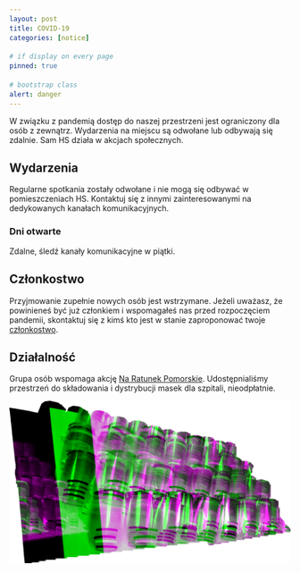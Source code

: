 ```yaml
---
layout: post
title: COVID-19
categories: [notice]

# if display on every page
pinned: true

# bootstrap class
alert: danger
---
```


W związku z pandemią dostęp do naszej przestrzeni jest ograniczony dla osób z zewnątrz. 
Wydarzenia na miejscu są odwołane lub odbywają się zdalnie. Sam HS działa w akcjach społecznych.

## Wydarzenia
Regularne spotkania zostały odwołane i nie mogą się odbywać w pomieszczeniach HS. 
Kontaktuj się z innymi zainteresowanymi na dedykowanych kanałach komunikacyjnych.

### Dni otwarte
Zdalne, śledź kanały komunikacyjne w piątki.

## Członkostwo
Przyjmowanie zupełnie nowych osób jest wstrzymane. 
Jeżeli uważasz, że powinieneś być już członkiem i wspomagałeś nas przed rozpoczęciem pandemii, skontaktuj się z kimś kto jest w stanie zaproponować twoje [członkostwo](/membership/).

## Działalność
Grupa osób wspomaga akcję [Na Ratunek Pomorskie](https://new.wiki.hs3.pl/index.php/Przy%C5%82bice_Prusa_Pomorskie).
Udostępnialiśmy przestrzeń do składowania i dystrybucji masek dla szpitali, nieodpłatnie.

![249 face shields, computer generated, rgb glitch](/assets/images/face_shield_rgb_glitch.png)
